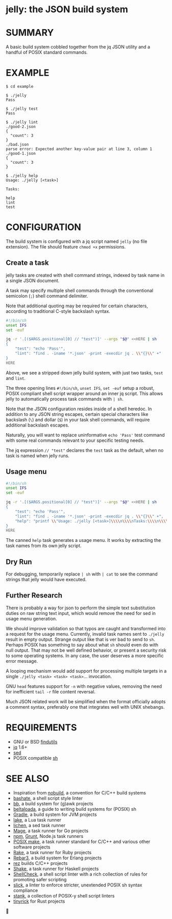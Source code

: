 # jelly: the JSON build system

# SUMMARY

A basic build system cobbled together from the jq JSON utility and a handful of POSIX standard commands.

# EXAMPLE

```console
$ cd example

$ ./jelly
Pass

$ ./jelly test
Pass

$ ./jelly lint
./good-2.json
{
  "count": 3
}
./bad.json
parse error: Expected another key-value pair at line 3, column 1
./good-1.json
{
  "count": 3
}

$ ./jelly help
Usage: ./jelly [<task>]

Tasks:

help
lint
test
```

# CONFIGURATION

The build system is configured with a jq script named `jelly` (no file extension). The file should feature `chmod +x` permissions.

## Create a task

jelly tasks are created with shell command strings, indexed by task name in a single JSON document.

A task may specify multiple shell commands through the conventional semicolon (`;`) shell command delimiter.

Note that additional quoting may be required for certain characters, according to traditional C-style backslash syntax.

```sh
#!/bin/sh
unset IFS
set -euf

jq -r '.[($ARGS.positional[0] // "test")]' --args "$@" <<HERE | sh
{
    "test": "echo 'Pass'",
    "lint": "find . -iname '*.json' -print -execdir jq . \\"{}\\" +"
}
HERE
```

Above, we see a stripped down jelly build system, with just two tasks, `test` and `lint`.

The three opening lines `#!/bin/sh`, `unset IFS`, `set -euf` setup a robust, POSIX compliant shell script wrapper around an inner jq script. This allows jelly to automatically process task commands with `| sh`.

Note that the JSON configuration resides inside of a shell heredoc. In addition to any JSON string escapes, certain special characters like backslash (`\`) and dollar (`$`) in your task shell commands, will require additional backslash escapes.

Naturally, you will want to replace uninformative `echo 'Pass'` test command with some real commands relevant to your specific testing needs.

The jq expression `// "test"` declares the `test` task as the default, when no task is named when jelly runs.

## Usage menu

```sh
#!/bin/sh
unset IFS
set -euf

jq -r '.[($ARGS.positional[0] // "test")]' --args "$@" <<HERE | sh
{
    "test": "echo 'Pass'",
    "lint": "find . -iname '*.json' -print -execdir jq . \\"{}\\" +",
    "help": "printf \\"Usage: ./jelly [<task>]\\\\n\\\\nTasks:\\\\n\\\\n\\"; tail -r ./jelly | tail -n +2 | tail -r | tail -n +6 | sed 's/\\\\\\\\\\\\\\\\/\\\\\\\\/g' | jq -r 'keys | .[]'"
}
HERE
```

The canned `help` task generates a usage menu. It works by extracting the task names from its own jelly script.

## Dry Run

For debugging, temporarily replace `| sh` with `| cat` to see the command strings that jelly would have executed.

## Further Research

There is probably a way for json to perform the simple text substitution duties on raw string text input, which would remove the need for sed in usage menu generation.

We should improve validation so that typos are caught and transformed into a request for the usage menu. Currently, invalid task names sent to `./jelly` result in empty output. Strange output like that is ver bad to send to `sh`. Perhaps POSIX has something to say about what `sh` should even do with null output. That may not be well defined behavior, or present a security risk to some operating systems. In any case, the user deserves a more specific error message.

A looping mechanism would add support for processing multiple targets in a single `./jelly <task> <task> <task>`... invocation.

GNU `head` features support for `-n` with negative values, removing the need for inefficient `tail -r` file content reversal.

Much JSON related work will be simplified when the format officially adopts a comment syntax, preferably one that integrates well with UNIX shebangs.

# REQUIREMENTS

* GNU or BSD [findutils](https://en.wikipedia.org/wiki/Find_(Unix))
* [jq](https://jqlang.github.io/jq/) 1.6+
* [sed](https://pubs.opengroup.org/onlinepubs/009695299/utilities/sed.html)
* POSIX compatible [sh](https://pubs.opengroup.org/onlinepubs/9699919799/utilities/sh.html)

# SEE ALSO

* Inspiration from [nobuild](https://github.com/tsoding/nobuild), a convention for C/C++ build systems
* [bashate](https://github.com/openstack/bashate), a shell script style linter
* [bb](https://github.com/mcandre/bb), a build system for (g)awk projects
* [beltaloada](https://github.com/mcandre/beltaloada), a guide to writing build systems for (POSIX) sh
* [Gradle](https://gradle.org/), a build system for JVM projects
* [lake](https://luarocks.org/modules/steved/lake), a Lua task runner
* [lichen](https://github.com/mcandre/lichen), a sed task runner
* [Mage](https://magefile.org/), a task runner for Go projects
* [npm](https://www.npmjs.com/), [Grunt](https://gruntjs.com/), Node.js task runners
* [POSIX make](https://pubs.opengroup.org/onlinepubs/009695299/utilities/make.html), a task runner standard for C/C++ and various other software projects
* [Rake](https://ruby.github.io/rake/), a task runner for Ruby projects
* [Rebar3](https://www.rebar3.org/), a build system for Erlang projects
* [rez](https://github.com/mcandre/rez) builds C/C++ projects
* [Shake](https://shakebuild.com/), a task runner for Haskell projects
* [ShellCheck](https://www.shellcheck.net/), a shell script linter with a rich collection of rules for promoting safer scripting
* [slick](https://github.com/mcandre/slick), a linter to enforce stricter, unextended POSIX sh syntax compliance
* [stank](https://github.com/mcandre/stank), a collection of POSIX-y shell script linters
* [tinyrick](https://github.com/mcandre/tinyrick) for Rust projects

🍮
